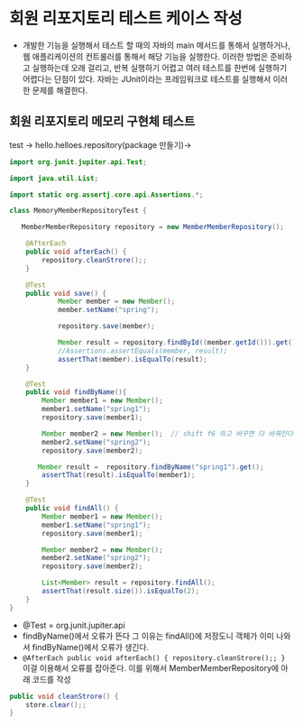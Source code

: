 # 회원 리포지토리 테스트 케이스 작성

- 개발한 기능을 실행해서 테스트 할 때의 자바의 main 메서드를 통해서 실행하거나, 웹 애플리케이션의 컨트롤러를 통해서 해당 기능을 실행한다. 이러한 방법은 준비하고 실행하는데 오래 걸리고, 반복 실행하기 어렵고 여러 테스트를 한번에 실행하기 어렵다는 단점이 있다. 자바는 JUnit이라는 프레임워크로 테스트를 실행해서 이러한 문제를 해결한다.

## 회원 리포지토리 메모리 구현체 테스트

test → hello.helloes.repository(package 만들기)→

```java
import org.junit.jupiter.api.Test;

import java.util.List;

import static org.assertj.core.api.Assertions.*;

class MemoryMemberRepositoryTest {

   MemberMemberRepository repository = new MemberMemberRepository();

    @AfterEach
    public void afterEach() {
        repository.cleanStrore();;
    }

    @Test
    public void save() {
            Member member = new Member();
            member.setName("spring");

            repository.save(member);

            Member result = repository.findById((member.getId())).get();
            //Assertions.assertEquals(member, result);
            assertThat(member).isEqualTo(result);
    }

    @Test
    public void findByName(){
        Member member1 = new Member();
        member1.setName("spring1");
        repository.save(member1);

        Member member2 = new Member();  // shift f6 하고 바꾸면 다 바꿔진다.
        member2.setName("spring2");
        repository.save(member2);

       Member result =  repository.findByName("spring1").get();
        assertThat(result).isEqualTo(member1);
    }

    @Test
    public void findAll() {
        Member member1 = new Member();
        member1.setName("spring1");
        repository.save(member1);

        Member member2 = new Member();
        member2.setName("spring2");
        repository.save(member2);

        List<Member> result = repository.findAll();
        assertThat(result.size()).isEqualTo(2);
    }
}
```

- @Test = org.junit.jupiter.api
- findByName()에서 오류가 뜬다 그 이유는 findAll()에 저장도니 객체가 이미 나와서 findByName()에서 오류가 생긴다.
- `@AfterEach
    public void afterEach() {
        repository.cleanStrore();;
    }` 이걸 이용해서 오류를 잡아준다. 이를 위해서 MemberMemberRepository에 아래 코드를 작성

```java
public void cleanStrore() {
    store.clear();;
}
```